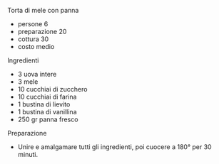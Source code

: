 Torta di mele con panna

- persone 6
- preparazione 20
- cottura 30
- costo medio

Ingredienti

- 3 uova intere
- 3 mele
- 10 cucchiai di zucchero
- 10 cucchiai di farina
- 1 bustina di lievito
- 1 bustina di vanillina
- 250 gr panna fresco

Preparazione

- Unire e amalgamare tutti gli ingredienti, poi cuocere a 180° per 30 minuti.